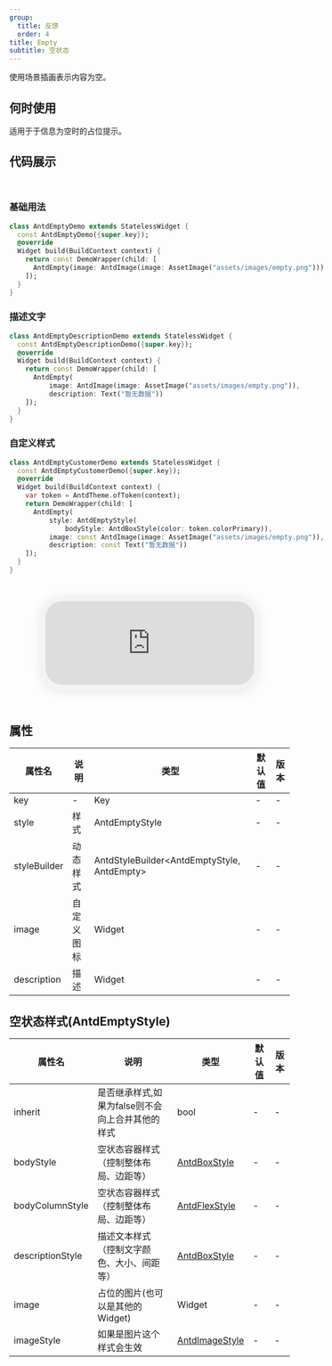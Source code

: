 ```yaml
---
group:
  title: 反馈
  order: 4
title: Empty
subtitle: 空状态
---
```

使用场景插画表示内容为空。
## 何时使用
适用于于信息为空时的占位提示。

## 代码展示

<div class='preview-container'>
<div>

### 基础用法


```dart
class AntdEmptyDemo extends StatelessWidget {
  const AntdEmptyDemo({super.key});
  @override
  Widget build(BuildContext context) {
    return const DemoWrapper(child: [
      AntdEmpty(image: AntdImage(image: AssetImage("assets/images/empty.png")))
    ]);
  }
}

```

### 描述文字


```dart
class AntdEmptyDescriptionDemo extends StatelessWidget {
  const AntdEmptyDescriptionDemo({super.key});
  @override
  Widget build(BuildContext context) {
    return const DemoWrapper(child: [
      AntdEmpty(
          image: AntdImage(image: AssetImage("assets/images/empty.png")),
          description: Text("暂无数据"))
    ]);
  }
}

```

### 自定义样式


```dart
class AntdEmptyCustomerDemo extends StatelessWidget {
  const AntdEmptyCustomerDemo({super.key});
  @override
  Widget build(BuildContext context) {
    var token = AntdTheme.ofToken(context);
    return DemoWrapper(child: [
      AntdEmpty(
          style: AntdEmptyStyle(
              bodyStyle: AntdBoxStyle(color: token.colorPrimary)),
          image: const AntdImage(image: AssetImage("assets/images/empty.png")),
          description: const Text("暂无数据"))
    ]);
  }
}

```

</div>
<div class='phone-preview'>
<iframe src='http://localhost:49470/AntdEmpty'></iframe>
</div>
</div>

  <style>
.preview-container {
  display: flex;
  gap: 24px;
  margin: 32px 0;
  align-items: start;
}

.phone-preview {
  flex: 1;
  min-width: 375px;
  max-width: 375px;
  border: 10px solid #f3f3f3;
  border-radius: 40px;
  background: #fff;
  box-shadow: 0 4px 20px rgba(0, 0, 0, 0.08);
  overflow: hidden;
  height: 652px;
  width: 393px;
  position: sticky;
  top: 80px;
}

.phone-preview iframe {
  width: 100%;
  height: 100%;
  border: none;
}

.code-block {
  max-height: 100%;
  margin: 16px 0;
  overflow-y: scroll;
}

.dumi-default-source-code {
  margin: 0 !important;
}

.markdown .dumi-default-source-code >pre.prism-code {
  padding: 12px !important;
  font-size: 12px !important;
}

@media (max-width: 960px) {
  .preview-container {
    flex-direction: column;
  }
  
  .phone-preview {
    width: 100%;
    max-width: 375px;
    margin: 0 auto 24px;
    position: static;
  }
}

/* Dart 代码高亮主题 - 基于 VS Code 暗色主题优化 */
.prism-code {
  display: block;
  overflow-x: auto;
  padding: 1em;
  border-radius: 6px;
  font-family: 'Fira Code', 'Consolas', 'Monaco', monospace;
  font-size: 14px;
  line-height: 1.5;
  color: #d4d4d4;
  background: #1e1e1e;
}

/* 基础元素 */
.prism-code .hljs-keyword { color: #569cd6; font-weight: bold; }          /* 关键字 */
.prism-code .hljs-built_in { color: #4ec9b0; }                           /* 内置类型 */
.prism-code .hljs-type { color: #4ec9b0; }                               /* 类型声明 */
.prism-code .hljs-literal { color: #569cd6; }                            /* 字面量 */
.prism-code .hljs-number { color: #b5cea8; }                             /* 数字 */
.prism-code .hljs-string { color: #ce9178; }                             /* 字符串 */
.prism-code .hljs-comment { color: #6a9955; font-style: italic; }        /* 注释 */
.prism-code .hljs-meta { color: #9b9b9b; }                               /* 元信息 */

/* Dart 特有元素 */
.prism-code .hljs-constant { color: #4fc1ff; }                           /* const/final */
.prism-code .hljs-function { color: #dcdcaa; }                           /* 函数名 */
.prism-code .hljs-title.class_ { color: #4ec9b0; text-decoration: underline; } /* 类名 */
.prism-code .hljs-params { color: #9cdcfe; }                             /* 参数 */
.prism-code .hljs-variable { color: #9cdcfe; }                           /* 变量 */
.prism-code .hljs-annotation { color: #d4d4d4; background: #3a3a3a; }    /* 注解 */
.prism-code .hljs-punctuation { color: #d4d4d4; }                        /* 标点符号 */

/* 特殊增强 */
.prism-code .hljs-constructor { color: #c586c0; }                        /* 构造函数 */
.prism-code .hljs-named-parameter { color: #9cdcfe; font-style: italic; }/* 命名参数 */
.prism-code .hljs-generic { color: #4ec9b0; opacity: 0.8; }              /* 泛型符号 */
.prism-code .hljs-typedef { color: #4ec9b0; text-decoration: underline; }/* typedef */

/* 行号样式 (可选) */
.prism-code .hljs-ln-numbers {
  color: #858585;
  text-align: right;
  padding-right: 12px;
}
</style>

## 属性
| 属性名 | 说明 | 类型 | 默认值 | 版本 |
| --- | --- | --- | --- | --- |
| key | - | Key | - | - |
| style | 样式 | AntdEmptyStyle | - | - |
| styleBuilder | 动态样式 | AntdStyleBuilder&lt;AntdEmptyStyle, AntdEmpty&gt; | - | - |
| image | 自定义图标 | Widget | - | - |
| description | 描述 | Widget | - | - |


## 空状态样式(AntdEmptyStyle) <a id='AntdEmptyStyle'></a>

| 属性名 | 说明 | 类型 | 默认值 | 版本 |
| --- | --- | --- | --- | --- |
| inherit | 是否继承样式,如果为false则不会向上合并其他的样式 | bool | - | - |
| bodyStyle | 空状态容器样式（控制整体布局、边距等） | [AntdBoxStyle](../components/antd-box/#AntdBoxStyle) | - | - |
| bodyColumnStyle | 空状态容器样式（控制整体布局、边距等） | [AntdFlexStyle](../components/antd-flex/#AntdFlexStyle) | - | - |
| descriptionStyle | 描述文本样式（控制文字颜色、大小、间距等） | [AntdBoxStyle](../components/antd-box/#AntdBoxStyle) | - | - |
| image | 占位的图片(也可以是其他的Widget) | Widget | - | - |
| imageStyle | 如果是图片这个样式会生效 | [AntdImageStyle](../components/antd-image/#AntdImageStyle) | - | - |


